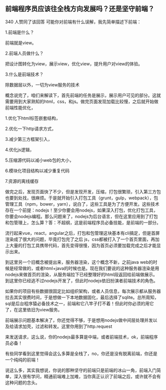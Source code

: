 ## 前端程序员应该往全栈方向发展吗？还是坚守前端？
340 人赞同了该回答
可能你对前端有什么误解，我先简单描述下前端：

1.前端是什么？

前端就是view。

2.前端人员做什么？

把设计图转化为view，展示view，优化view，提升用户对view的体验。

3.什么是前端技术？

除数据层以外，一切为view服务的技术



概念说完了，咱们来解读下，首先前端的任务是展示，展示用户可见的部分。这就需要用到大家熟知的html，css，和js。做完页面发现加载比较慢，之后就开始做前端性能优化，

1.优化下html标签嵌套结构，

2.优化一下http请求方式，

3.减少第三方框架引入，

4.优化js逻辑，

5.压缩源代码以减小web包的大小，

6.模块化项目结构以减少重复代码

7.资源的离线缓存

做完之后，发现页面快了不少，但是发现开发，压缩，打包很繁琐，引入第三方包也要到处找，很麻烦。于是就开始引入打包工具（grunt，gulp，webpack），包管理工具（npm，bower，yarn），说白了，这些工具是为了方便开发。这些技术存在一个前提：nodejs！至少你要会用nodejs，如果深入打包，优化打包工具，你要会nodejs编程。那么问题来了，nodejs为后台语言，但在这里应用到了打包和包管理上，怎么算？答：不超纲，这是前端程序员必备技能，是前端的一部分。



流行起来vue，react，angular之后，打包和包管理这块基本有cli搞定，但是首屏渲染成了很大的问题，毕竟打包完了之后 js，css都被打入了一个首页里面，再加上大量的打包工具携带代码，首先变得很慢，因为首页必须要加载完成之后才能显示出来。

到这里另一个旧概念被提出来，服务器渲染，这个概念不新，之前java web的时候是经常做的，或者html+java的时候也是。现在我们要说的这种服务器渲染是用nodejs来做首页的渲染，从服务端拉下已经整理好的html段返回给前端做展示。到这里你已经逃不过nodejs开发了，但此时nodejs依旧扮演者前端技术的角色。

如果你的项目有些数据很固定比如组织架构，或者人员信息，每次展示都从服务器拉去其实很费时间，于是想做一下本地数据固化，最后选择了sqlite。总所周知，sql是后台程序猿必备技术之一，前端和它八竿子打不着！但此时你必须的用它了，在这里依旧为view服务。

前端展示问题基本解决了，你还觉得不够，于是想用nodejs做中间层处理并发以及给请求加壳，过滤和转发。这里你用到了http.request

来发送请求，这么说，你的nodejs最多算是中端，或者前端技术，ok，前端程序员必备！

有些同学看到这里觉得会这么多算是全栈了，no，你还是没有脱离前端，你还是一个纯纯的前端！

说这么多，其实我想说，你说的那种坚守的前端只是前端的冰山一角，前端入门简单，深入很有学问，精通前端难上加难，当你真正认识了前端之后，或许就不会有这种问题的念头。